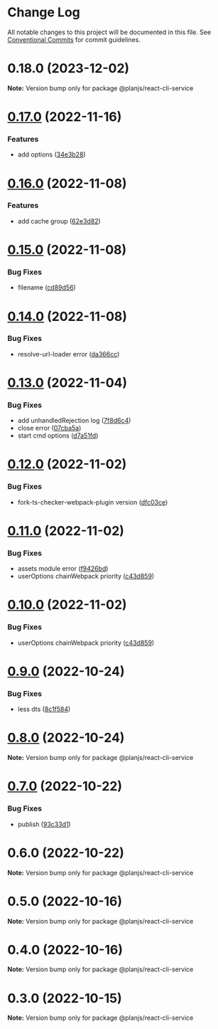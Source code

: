 # Change Log

All notable changes to this project will be documented in this file.
See [Conventional Commits](https://conventionalcommits.org) for commit guidelines.

# 0.18.0 (2023-12-02)

**Note:** Version bump only for package @planjs/react-cli-service

# [0.17.0](https://github.com/fupengl/react-cli/compare/v0.16.0...v0.17.0) (2022-11-16)

### Features

- add options ([34e3b28](https://github.com/fupengl/react-cli/commit/34e3b28f27eeb5eda60a88b2bb42395a1a5d7e7c))

# [0.16.0](https://github.com/fupengl/react-cli/compare/v0.15.0...v0.16.0) (2022-11-08)

### Features

- add cache group ([62e3d82](https://github.com/fupengl/react-cli/commit/62e3d829a417d5a27ab6de022c447a47aff8c13f))

# [0.15.0](https://github.com/fupengl/react-cli/compare/v0.14.0...v0.15.0) (2022-11-08)

### Bug Fixes

- filename ([cd89d56](https://github.com/fupengl/react-cli/commit/cd89d56a733c05f4d303c081848aeea35fd7abbf))

# [0.14.0](https://github.com/fupengl/react-cli/compare/v0.13.0...v0.14.0) (2022-11-08)

### Bug Fixes

- resolve-url-loader error ([da366cc](https://github.com/fupengl/react-cli/commit/da366ccc0266289db90ea7b1f95ed63aa5bf4cbb))

# [0.13.0](https://github.com/fupengl/react-cli/compare/v0.12.0...v0.13.0) (2022-11-04)

### Bug Fixes

- add unhandledRejection log ([7f8d6c4](https://github.com/fupengl/react-cli/commit/7f8d6c4965ff145b8e321a333e73adbad7e485b9))
- close error ([07cba5a](https://github.com/fupengl/react-cli/commit/07cba5a8de0611b733b6d67a10d7d5b84fceb88c))
- start cmd options ([d7a51fd](https://github.com/fupengl/react-cli/commit/d7a51fd049e16cde962d4067c8ec39ef175e5201))

# [0.12.0](https://github.com/fupengl/react-cli/compare/v0.11.0...v0.12.0) (2022-11-02)

### Bug Fixes

- fork-ts-checker-webpack-plugin version ([dfc03ce](https://github.com/fupengl/react-cli/commit/dfc03ce83f198978fdf0f8b6dbad729fcf710686))

# [0.11.0](https://github.com/fupengl/react-cli/compare/v0.9.0...v0.11.0) (2022-11-02)

### Bug Fixes

- assets module error ([f9426bd](https://github.com/fupengl/react-cli/commit/f9426bd35de056d02218b7f82a10c3e8f3c85e35))
- userOptions chainWebpack priority ([c43d859](https://github.com/fupengl/react-cli/commit/c43d859ccc8552468de68036f3ced08a7aa4c302))

# [0.10.0](https://github.com/fupengl/react-cli/compare/v0.9.0...v0.10.0) (2022-11-02)

### Bug Fixes

- userOptions chainWebpack priority ([c43d859](https://github.com/fupengl/react-cli/commit/c43d859ccc8552468de68036f3ced08a7aa4c302))

# [0.9.0](https://github.com/fupengl/react-cli/compare/v0.8.0...v0.9.0) (2022-10-24)

### Bug Fixes

- less dts ([8c1f584](https://github.com/fupengl/react-cli/commit/8c1f5846389c5ea1cdd82213a5ad1373c4e1cdb2))

# [0.8.0](https://github.com/fupengl/react-cli/compare/v0.7.0...v0.8.0) (2022-10-24)

**Note:** Version bump only for package @planjs/react-cli-service

# [0.7.0](https://github.com/fupengl/react-cli/compare/v0.6.0...v0.7.0) (2022-10-22)

### Bug Fixes

- publish ([93c33d1](https://github.com/fupengl/react-cli/commit/93c33d147801a5f511f0cb43234b819dec08a1c9))

# 0.6.0 (2022-10-22)

**Note:** Version bump only for package @planjs/react-cli-service

# 0.5.0 (2022-10-16)

**Note:** Version bump only for package @planjs/react-cli-service

# 0.4.0 (2022-10-16)

**Note:** Version bump only for package @planjs/react-cli-service

# 0.3.0 (2022-10-15)

**Note:** Version bump only for package @planjs/react-cli-service
